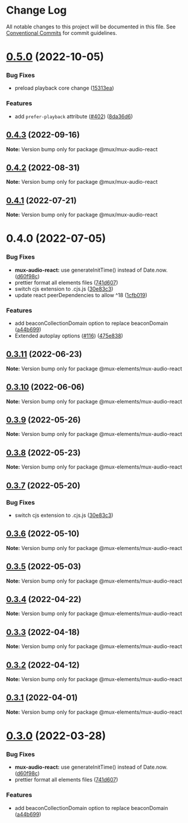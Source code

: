 # Change Log

All notable changes to this project will be documented in this file.
See [Conventional Commits](https://conventionalcommits.org) for commit guidelines.

# [0.5.0](https://github.com/muxinc/elements/compare/@mux/mux-audio-react@0.4.3...@mux/mux-audio-react@0.5.0) (2022-10-05)

### Bug Fixes

- preload playback core change ([15313ea](https://github.com/muxinc/elements/commit/15313eaad81f748b5853a0fdaabfe141963f885e))

### Features

- add `prefer-playback` attribute ([#402](https://github.com/muxinc/elements/issues/402)) ([8da36d6](https://github.com/muxinc/elements/commit/8da36d6b597ddbc4ae006873fee13a971b7ec2f3))

## [0.4.3](https://github.com/muxinc/elements/compare/@mux/mux-audio-react@0.4.2...@mux/mux-audio-react@0.4.3) (2022-09-16)

**Note:** Version bump only for package @mux/mux-audio-react

## [0.4.2](https://github.com/muxinc/elements/compare/@mux/mux-audio-react@0.4.1...@mux/mux-audio-react@0.4.2) (2022-08-31)

**Note:** Version bump only for package @mux/mux-audio-react

## [0.4.1](https://github.com/muxinc/elements/compare/@mux/mux-audio-react@0.4.0...@mux/mux-audio-react@0.4.1) (2022-07-21)

**Note:** Version bump only for package @mux/mux-audio-react

# 0.4.0 (2022-07-05)

### Bug Fixes

- **mux-audio-react:** use generateInitTime() instead of Date.now. ([d60f98c](https://github.com/muxinc/elements/commit/d60f98c3f9d626c2a0cb656ccafbb21b4802ca13))
- prettier format all elements files ([741d607](https://github.com/muxinc/elements/commit/741d607521ca9578cfad9f0a9216a6565b4c56a1))
- switch cjs extension to .cjs.js ([30e83c3](https://github.com/muxinc/elements/commit/30e83c3ce0bd9bfda4817c30ffe0921e425619e4))
- update react peerDependencies to allow ^18 ([1cfb019](https://github.com/muxinc/elements/commit/1cfb019b71cf9aa280abccaf4a7818d585b56d86))

### Features

- add beaconCollectionDomain option to replace beaconDomain ([a44b699](https://github.com/muxinc/elements/commit/a44b699ae3138590b9d953f693f95971694658df))
- Extended autoplay options ([#116](https://github.com/muxinc/elements/issues/116)) ([475e838](https://github.com/muxinc/elements/commit/475e83884f641c578fa601c9501147d485fc1831))

## [0.3.11](https://github.com/muxinc/elements/compare/@mux-elements/mux-audio-react@0.3.10...@mux-elements/mux-audio-react@0.3.11) (2022-06-23)

**Note:** Version bump only for package @mux-elements/mux-audio-react

## [0.3.10](https://github.com/muxinc/elements/compare/@mux-elements/mux-audio-react@0.3.9...@mux-elements/mux-audio-react@0.3.10) (2022-06-06)

**Note:** Version bump only for package @mux-elements/mux-audio-react

## [0.3.9](https://github.com/muxinc/elements/compare/@mux-elements/mux-audio-react@0.3.8...@mux-elements/mux-audio-react@0.3.9) (2022-05-26)

**Note:** Version bump only for package @mux-elements/mux-audio-react

## [0.3.8](https://github.com/muxinc/elements/compare/@mux-elements/mux-audio-react@0.3.7...@mux-elements/mux-audio-react@0.3.8) (2022-05-23)

**Note:** Version bump only for package @mux-elements/mux-audio-react

## [0.3.7](https://github.com/muxinc/elements/compare/@mux-elements/mux-audio-react@0.3.6...@mux-elements/mux-audio-react@0.3.7) (2022-05-20)

### Bug Fixes

- switch cjs extension to .cjs.js ([30e83c3](https://github.com/muxinc/elements/commit/30e83c3ce0bd9bfda4817c30ffe0921e425619e4))

## [0.3.6](https://github.com/muxinc/elements/compare/@mux-elements/mux-audio-react@0.3.5...@mux-elements/mux-audio-react@0.3.6) (2022-05-10)

**Note:** Version bump only for package @mux-elements/mux-audio-react

## [0.3.5](https://github.com/muxinc/elements/compare/@mux-elements/mux-audio-react@0.3.4...@mux-elements/mux-audio-react@0.3.5) (2022-05-03)

**Note:** Version bump only for package @mux-elements/mux-audio-react

## [0.3.4](https://github.com/muxinc/elements/compare/@mux-elements/mux-audio-react@0.3.3...@mux-elements/mux-audio-react@0.3.4) (2022-04-22)

**Note:** Version bump only for package @mux-elements/mux-audio-react

## [0.3.3](https://github.com/muxinc/elements/compare/@mux-elements/mux-audio-react@0.3.2...@mux-elements/mux-audio-react@0.3.3) (2022-04-18)

**Note:** Version bump only for package @mux-elements/mux-audio-react

## [0.3.2](https://github.com/muxinc/elements/compare/@mux-elements/mux-audio-react@0.3.1...@mux-elements/mux-audio-react@0.3.2) (2022-04-12)

**Note:** Version bump only for package @mux-elements/mux-audio-react

## [0.3.1](https://github.com/muxinc/elements/compare/@mux-elements/mux-audio-react@0.3.0...@mux-elements/mux-audio-react@0.3.1) (2022-04-01)

**Note:** Version bump only for package @mux-elements/mux-audio-react

# [0.3.0](https://github.com/muxinc/elements/compare/@mux-elements/mux-audio-react@0.2.0...@mux-elements/mux-audio-react@0.3.0) (2022-03-28)

### Bug Fixes

- **mux-audio-react:** use generateInitTime() instead of Date.now. ([d60f98c](https://github.com/muxinc/elements/commit/d60f98c3f9d626c2a0cb656ccafbb21b4802ca13))
- prettier format all elements files ([741d607](https://github.com/muxinc/elements/commit/741d607521ca9578cfad9f0a9216a6565b4c56a1))

### Features

- add beaconCollectionDomain option to replace beaconDomain ([a44b699](https://github.com/muxinc/elements/commit/a44b699ae3138590b9d953f693f95971694658df))
